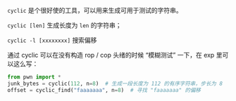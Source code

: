 `cyclic` 是个很好使的工具，可以用来生成可用于测试的字符串。

`cyclic [len]` 生成长度为 `len` 的字符串；

`cyclic -l [xxxxxxxx]` 搜索偏移

通过 cyclic 可以在没有构造 rop / cop 头绪的时候 “模糊测试” 一下，在 exp 里可以这么写：

```python
from pwn import *
junk_bytes = cyclic(112, n=8)  # 生成一段长度为 112 的有序字符串，步长为 8
offset = cyclic_find("faaaaaaa", n=8)  # 寻找 "faaaaaaa" 的偏移
```